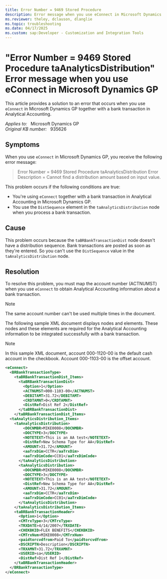 ```yaml
---
title: Error Number = 9469 Stored Procedure
description: Error message when you use eConnect in Microsoft Dynamics GP together with a bank transaction in Analytical Accounting.
ms.reviewer: theley, dclauson, dlanglie
ms.topic: troubleshooting
ms.date: 04/17/2025
ms.custom: sap:Developer - Customization and Integration Tools
---
```

# "Error Number = 9469 Stored Procedure taAnalyticsDistribution" Error message when you use eConnect in Microsoft Dynamics GP

This article provides a solution to an error that occurs when you use `eConnect` in Microsoft Dynamics GP together with a bank transaction in Analytical Accounting.

_Applies to:_ &nbsp; Microsoft Dynamics GP  
_Original KB number:_ &nbsp; 935626

## Symptoms

When you use `eConnect` in Microsoft Dynamics GP, you receive the following error message:

> Error Number = 9469 Stored Procedure taAnalyticsDistribution Error Description = Cannot find a distribution amount based on input value.

This problem occurs if the following conditions are true:

- You're using `eConnect` together with a bank transaction in Analytical Accounting in Microsoft Dynamics GP.
- You use the `DistSequence` element in the `taAnalyticsDistribution` node when you process a bank transaction.

## Cause

This problem occurs because the `taBRBankTransactionDist` node doesn't have a distribution sequence. Bank transactions are posted as soon as they're entered. So you can't use the `DistSequence` value in the `taAnalyticsDistribution` node.

## Resolution

To resolve this problem, you must map the account number (ACTNUMST) when you use `eConnect` to obtain Analytical Accounting information about a bank transaction.

> [!NOTE]
> The same account number can't be used multiple times in the document.

The following sample XML document displays nodes and elements. These nodes and these elements are required for the Analytical Accounting information to be integrated successfully with a bank transaction.

> [!NOTE]
> In this sample XML document, account 000-1120-00 is the default cash account in the checkbook. Account 000-1103-00 is the offset account.

```xml
<eConnect>
  <BRBankTransactionType>
    <taBRBankTransactionDist_Items>
      <taBRBankTransactionDist>
        <Option>1</Option>
        <ACTNUMST>000-1103-00</ACTNUMST>
        <DEBITAMT>31.72</DEBITAMT>
        <CRDTAMNT>0</CRDTAMNT>
        <DistRef>Dist Ref 2</DistRef>
      </taBRBankTransactionDist>
    </taBRBankTransactionDist_Items>
  <taAnalyticsDistribution_Items>
    <taAnalyticsDistribution>
        <DOCNMBR>MIKE0008</DOCNMBR>
        <DOCTYPE>3</DOCTYPE>
        <NOTETEXT>This is an AA test</NOTETEXT>
        <DistRef>New Schema Type for AA</DistRef>
        <AMOUNT>31.72</AMOUNT>
        <aaTrxDim>CCTR</aaTrxDim>
        <aaTrxDimCode>CC01</aaTrxDimCode>
      </taAnalyticsDistribution>
      <taAnalyticsDistribution>
        <DOCNMBR>MIKE0008</DOCNMBR>
        <DOCTYPE>3</DOCTYPE>
        <NOTETEXT>This is an AA test</NOTETEXT>
        <DistRef>New Schema Type for AA</DistRef>
        <AMOUNT>31.72</AMOUNT>
        <aaTrxDim>CCTR</aaTrxDim>
        <aaTrxDimCode>CC01</aaTrxDimCode>
      </taAnalyticsDistribution>
    </taAnalyticsDistribution_Items>
    <taBRBankTransactionHeader>
      <Option>1</Option>
      <CMTrxType>3</CMTrxType>
      <TRXDATE>4/14/2007</TRXDATE>
      <CHEKBKID>FLEX BENEFITS</CHEKBKID>
      <CMTrxNum>MIKE0008</CMTrxNum>
      <paidtorcvdfrom>Paid To</paidtorcvdfrom>
      <DSCRIPTN>Description</DSCRIPTN>
      <TRXAMNT>31.72</TRXAMNT>
      <USERID>sa</USERID>
      <DistRef>Dist Ref 1</DistRef>
    </taBRBankTransactionHeader>
  </BRBankTransactionType>
</eConnect>
```
